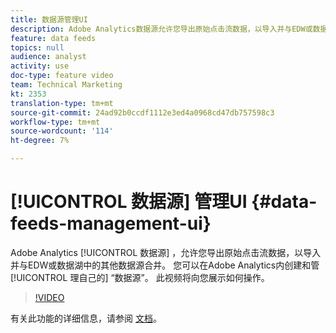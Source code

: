 ```yaml
---
title: 数据源管理UI
description: Adobe Analytics数据源允许您导出原始点击流数据，以导入并与EDW或数据湖中的其他数据源合并。 您可以在Adobe Analytics创建和管理您自己的数据源。 此视频将向您展示如何操作。
feature: data feeds
topics: null
audience: analyst
activity: use
doc-type: feature video
team: Technical Marketing
kt: 2353
translation-type: tm+mt
source-git-commit: 24ad92b0ccdf1112e3ed4a0968cd47db757598c3
workflow-type: tm+mt
source-wordcount: '114'
ht-degree: 7%

---
```



# [!UICONTROL 数据源] 管理UI {#data-feeds-management-ui}

Adobe Analytics [!UICONTROL 数据源] ，允许您导出原始点击流数据，以导入并与EDW或数据湖中的其他数据源合并。 您可以在Adobe Analytics内创建和管 [!UICONTROL 理自己的] “数据源”。 此视频将向您展示如何操作。

>[!VIDEO](https://video.tv.adobe.com/v/25452/?quality=12)

有关此功能的详细信息，请参阅 [文档](https://marketing.adobe.com/resources/help/en_US/reference/analytics-data-feed.html)。
